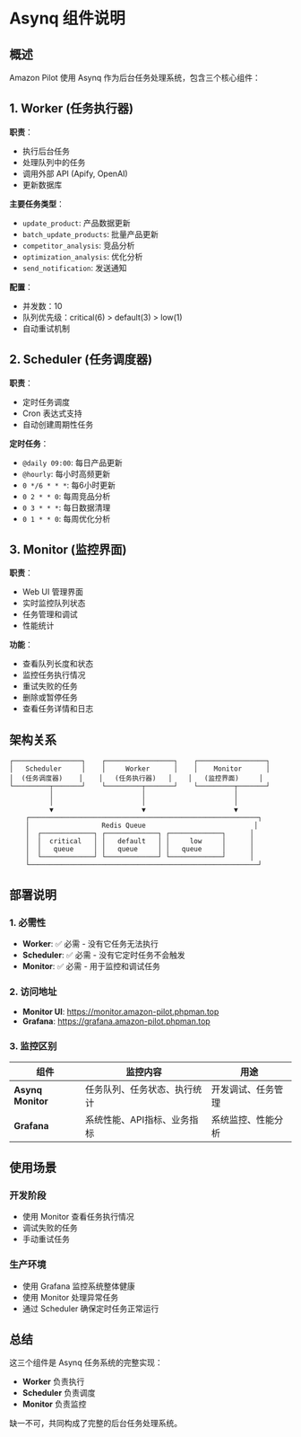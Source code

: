 # Asynq 组件说明

## 概述

Amazon Pilot 使用 Asynq 作为后台任务处理系统，包含三个核心组件：

## 1. Worker (任务执行器)

**职责**：
- 执行后台任务
- 处理队列中的任务
- 调用外部 API (Apify, OpenAI)
- 更新数据库

**主要任务类型**：
- `update_product`: 产品数据更新
- `batch_update_products`: 批量产品更新
- `competitor_analysis`: 竞品分析
- `optimization_analysis`: 优化分析
- `send_notification`: 发送通知

**配置**：
- 并发数：10
- 队列优先级：critical(6) > default(3) > low(1)
- 自动重试机制

## 2. Scheduler (任务调度器)

**职责**：
- 定时任务调度
- Cron 表达式支持
- 自动创建周期性任务

**定时任务**：
- `@daily 09:00`: 每日产品更新
- `@hourly`: 每小时高频更新
- `0 */6 * * *`: 每6小时更新
- `0 2 * * 0`: 每周竞品分析
- `0 3 * * *`: 每日数据清理
- `0 1 * * 0`: 每周优化分析

## 3. Monitor (监控界面)

**职责**：
- Web UI 管理界面
- 实时监控队列状态
- 任务管理和调试
- 性能统计

**功能**：
- 查看队列长度和状态
- 监控任务执行情况
- 重试失败的任务
- 删除或暂停任务
- 查看任务详情和日志

## 架构关系

```
┌─────────────────┐    ┌─────────────────┐    ┌─────────────────┐
│   Scheduler     │    │     Worker      │    │    Monitor      │
│  (任务调度器)    │    │   (任务执行器)   │    │   (监控界面)     │
└─────────┬───────┘    └─────────┬───────┘    └─────────┬───────┘
          │                      │                      │
          │                      │                      │
          ▼                      ▼                      ▼
    ┌─────────────────────────────────────────────────────────┐
    │                  Redis Queue                           │
    │  ┌─────────────┐ ┌─────────────┐ ┌─────────────┐      │
    │  │  critical   │ │   default   │ │     low     │      │
    │  │   queue     │ │   queue     │ │   queue     │      │
    │  └─────────────┘ └─────────────┘ └─────────────┘      │
    └─────────────────────────────────────────────────────────┘
```

## 部署说明

### 1. 必需性
- **Worker**: ✅ 必需 - 没有它任务无法执行
- **Scheduler**: ✅ 必需 - 没有它定时任务不会触发
- **Monitor**: ✅ 必需 - 用于监控和调试任务

### 2. 访问地址
- **Monitor UI**: https://monitor.amazon-pilot.phpman.top
- **Grafana**: https://grafana.amazon-pilot.phpman.top

### 3. 监控区别

| 组件 | 监控内容 | 用途 |
|------|----------|------|
| **Asynq Monitor** | 任务队列、任务状态、执行统计 | 开发调试、任务管理 |
| **Grafana** | 系统性能、API指标、业务指标 | 系统监控、性能分析 |

## 使用场景

### 开发阶段
- 使用 Monitor 查看任务执行情况
- 调试失败的任务
- 手动重试任务

### 生产环境
- 使用 Grafana 监控系统整体健康
- 使用 Monitor 处理异常任务
- 通过 Scheduler 确保定时任务正常运行

## 总结

这三个组件是 Asynq 任务系统的完整实现：
- **Worker** 负责执行
- **Scheduler** 负责调度
- **Monitor** 负责监控

缺一不可，共同构成了完整的后台任务处理系统。
